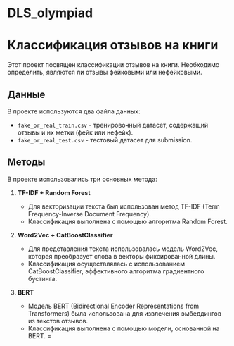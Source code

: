 # DLS_olympiad

# Классификация отзывов на книги

Этот проект посвящен классификации отзывов на книги. Необходимо определить, являются ли отзывы фейковыми или нефейковыми. 

## Данные

В проекте используются два файла данных:

- `fake_or_real_train.csv` - тренировочный датасет, содержащий отзывы и их метки (фейк или нефейк).
- `fake_or_real_test.csv` - тестовый датасет для submission.

## Методы

В проекте использовались три основных метода:

1. **TF-IDF + Random Forest**
   - Для векторизации текста был использован метод TF-IDF (Term Frequency-Inverse Document Frequency).
   - Классификация выполнена с помощью алгоритма Random Forest.

2. **Word2Vec + CatBoostClassifier**
   - Для представления текста использовалась модель Word2Vec, которая преобразует слова в векторы фиксированной длины.
   - Классификация осуществлялась с использованием CatBoostClassifier, эффективного алгоритма градиентного бустинга.

3. **BERT**
   - Модель BERT (Bidirectional Encoder Representations from Transformers) была использована для извлечения эмбеддингов из текстов отзывов.
   - Классификация выполнена с помощью модели, основанной на BERT.
=



